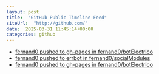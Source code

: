 ```yaml
---
layout: post
title:  "GitHub Public Timeline Feed"
siteUrl:  "http://github.com/"
date:  2025-03-31 11:45:14+00:00
categories: github
---
```

*  [fernand0 pushed to gh-pages in fernand0/botElectrico](https://github.com/fernand0/botElectrico/compare/2bb3ee8133...d50f1ddf1c)
*  [fernand0 pushed to errbot in fernand0/socialModules](https://github.com/fernand0/socialModules/compare/e90f0da7e4...2738a9a55f)
*  [fernand0 pushed to gh-pages in fernand0/botElectrico](https://github.com/fernand0/botElectrico/compare/0179d821e1...6aa1efff26)
